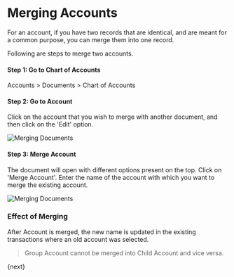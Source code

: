 <!-- add-breadcrumbs -->
# Merging Accounts

For an account, if you have two records that are identical, and are meant for a common purpose, you can merge them into one record.

Following are steps to merge two accounts.

#### Step 1: Go to Chart of Accounts

Accounts > Documents > Chart of Accounts

#### Step 2: Go to Account

Click on the account that you wish to merge with another document, and then click on the 'Edit' option.

![Merging Documents](/docs/v12/assets/img/using-erpnext/using-merge-documents-1.png)

#### Step 3: Merge Account

The document will open with different options present on the top. Click on 'Merge Account'. Enter the name of the account with which you want to merge the existing account.

![Merging Documents](/docs/v12/assets/img/using-erpnext/using-merge-documents-2.gif)

### Effect of Merging

After Account is merged, the new name is updated in the existing transactions where an old account was selected.

> Group Account cannot be merged into Child Account and vice versa.

{next}
<!-- markdown -->